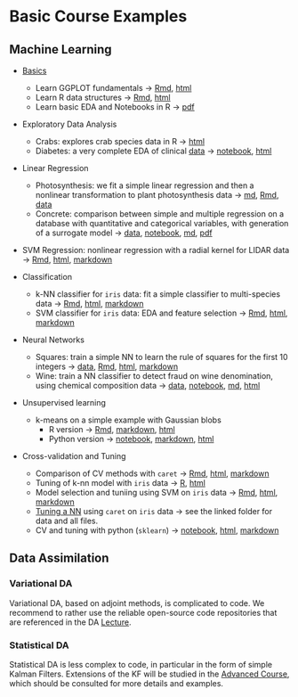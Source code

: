 # Basic Course Examples

## Machine Learning

- [Basics](learn)
   - Learn GGPLOT fundamentals $\rightarrow$ [Rmd](learn/learn_GGPLOT.Rmd), [html](learn/learn_GGPLOT.html)
   - Learn R data structures $\rightarrow$ [Rmd](learn/R-data-struct.Rmd), [html](learn/R-data-struct.html)
   - Learn basic EDA and Notebooks in R $\rightarrow$ [pdf](learn/learn_NB_EDA.pdf)
- Exploratory Data Analysis
   - Crabs: explores crab species data in R $\rightarrow$ [html](EDA_crabs/EDA_crabs.html)
   - Diabetes: a very complete EDA of clinical [data](EDA_diabetes/pima-indians-diabetes.csv) $\rightarrow$  [notebook](EDA_diabetes/pima-indians-diabetes-EDA.ipynb), [html](EDA_diabetes/pima-indians-diabetes-EDA.html)
 - Linear Regression
   - Photosynthesis: we fit a simple linear regression and then a nonlinear transformation to plant photosynthesis data $\rightarrow$ [md](in_reg_photo/lin_reg_photo.md), [Rmd](lin_reg_photo/lin_reg_photo.Rmd), [data](lin_reg_photo/photo.csv)
   - Concrete: comparison between simple and multiple regression on a database with quantitative and categorical variables, with generation of a surrogate model $\rightarrow$  [data](mlreg_concrete/ConcreteStrenght.csv), [notebook](mlreg_concrete/mlreg_concrete.ipynb), [md](mlreg_concrete/mlreg_concrete.md), [pdf](mlreg_concrete/mlreg_concrete.pdf)
 - SVM Regression: nonlinear regression with a radial kernel for LIDAR data $\rightarrow$  [Rmd](svm_reg/svm_reg.Rmd), [html](svm_regsvm_reg.html), [markdown](svm_regsvm_reg.md)
 - Classification
    - k-NN classifier for `iris` data: fit a simple classifier to multi-species data  $\rightarrow$  [Rmd](02Examples/k_nn_iris/k_nn_iris_md.Rmd), [html](02Examples/k_nn_iris/k_nn_iris.html), [markdown](02Examples/k_nn_iris/k_nn_iris_md.md)
	- SVM classifier for  `iris` data: EDA and feature selection $\rightarrow$ [Rmd](02Examples/svm_iris/svm_iris.Rmd), [html](02Examples/svm_iris/svm_iris.html), [markdown](02Examples/svm_iris/svm_iris.md)
- Neural Networks
   - Squares: train a simple NN to learn the rule of squares for the first 10 integers $\rightarrow$ [data](02Examples/nnet_squares/squares.csv), [Rmd](02Examples/nnet_squares/nnet_squares.Rmd), [html](02Examples/nnet_squares/nnet_squares.html), [markdown](02Examples/nnet_squares/nnet_squares.md)
   - Wine: train a NN classifier to detect fraud on wine denomination, using chemical composition data $\rightarrow$  [data](02Examples/nnet_MLP_wine/wine_data.csv), [notebook](02Examples/nnet_MLP_wine/nnet_MLP_wine.ipynb), [md](02Examples/nnet_MLP_wine/nnet_MLP_wine.md), [html](02Examples/nnet_MLP_wine/nnet_MLP_wine.html)
- Unsupervised learning
   - k-means on a simple example with Gaussian blobs  
        - R version $\rightarrow$ [Rmd](02Examples/k_means/k_means_simple.Rmd), [markdown](02Examples/k_means/k_means_simple.md), [html](02Examples/k_means/k_means_simple.html)
		- Python version $\rightarrow$ [notebook](02Examples/k_means/k_means_skl.ipynb), [markdown](02Examples/k_means/k_means_skl/k_means_skl.md), [html](02Examples/k_means/k_means_skl.html)

- Cross-validation and Tuning
   - Comparison of CV methods with `caret` $\rightarrow$ [Rmd](02Examples/CV/CV_caret.Rmd), [html](02Examples/CV/CV_caret.html), [markdown](02Examples/CV/CV_caret.md)
   - Tuning of k-nn model with `iris` data $\rightarrow$ [R](02Examples/CV/CV_k_nn_iris.R), [html](02Examples/CV/CV_k_nn_iris.html)
   - Model selection and tuniing using SVM on `iris` data $\rightarrow$ [Rmd](02Examples/CV/TUNE_svm_iris.Rmd), [html](02Examples/CV/TUNE_svm_iris.html), [markdown](02Examples/CV/TUNE_svm_iris.md)
   - [Tuning a NN](02Examples/CV/TUNE_nn_class_caret) using `caret` on `iris` data  $\rightarrow$ see the linked folder for data and all files.
   - CV and tuning with python (`sklearn`) $\rightarrow$ [notebook](CV/CV_RF_sklearn.ipynb), [html](CV/CV_RF_sklearn.html), [markdown](CV/CV_RF_sklearn.md)



## Data Assimilation

### Variational DA

Variational DA, based on adjoint methods, is complicated to code. We recommend to rather use the reliable open-source code repositories that are referenced in the DA [Lecture](https://github.com/markasch/CSU-IMU-2023/blob/main/01basic-course/01Lectures/12_DA_var.pdf).


### Statistical DA

Statistical DA is less complex to code, in particular in the form of simple Kalman Filters. Extensions of the KF will be studied in the [Advanced Course](https://sites.google.com/view/csu2023/advanced-course), which should be consulted for more details and examples.
